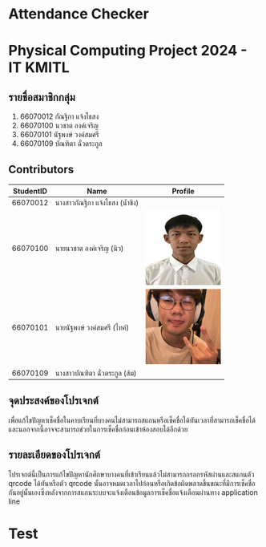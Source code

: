 # Attendance Checker
# Physical Computing Project 2024 - IT KMITL

## รายชื่อสมาชิกกลุ่ม
1. 66070012 กัณฐิกา แจ้งไธสง
2. 66070100 นวชาต องค์เจริญ
3. 66070101 นัฐพงษ์ วงค์สมศรี
4. 66070109 บัณฑิตา ฉั่วตระกูล
## Contributors

| StudentID       | Name                                  | Profile                      |
|----------|---------------------------------------|--------------------------------|
| 66070012 | นางสาวกัณฐิกา แจ้งไธสง (น้ำขิง)          |    |
| 66070100 | นายนวชาต องค์เจริญ (นิว) |<img alt="66070100" height="150" src="resource/66070100.jpg" width="150"/>|
| 66070101 | นายนัฐพงษ์ วงค์สมศรี (ไทค์)| <img alt="66070101" height="150" src="resource/66070101.jpeg" width="150"/>|
| 66070109 | นางสาวบัณฑิตา ฉั่วตระกูล (ส้ม)        |     |

## จุดประสงค์ของโปรเจกต์
เพื่อแก้ไขปัญหาเช็คชื่อในคาบเรียนที่บางคนไม่สามารถสแกนหรือเช็คชื่อได้ทันเวลาที่สามารถเช็คชื่อได้ และนอกจากนี้อาจจะสามารถช่วยในการเช็คชื่อก่อนเข้าห้องสอบได้อีกด้วย

## รายละเอียดของโปรเจกต์
โปรเจกต์นี้เป็นการแก้ไขปัญหานักศึกษาบางคนที่เข้าเรียนแล้วไม่สามารถกรอกรหัสผ่านและสแกนตัว qrcode ได้ทันหรือตัว qrcode นั้นอาจหมดเวลาไปก่อนหรือเกิดข้อผิดพลาดขึ้นขณะที่มีการเช็คชื่อกันอยู่นั้นเองซึ่งหลังจากการสแกนระบบจะแจ้งเตือนข้อมูลการเช็คชื่อแจ้งเตือนผ่านทาง application line


# Test